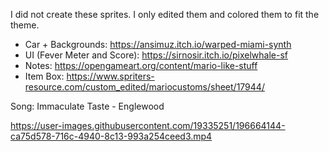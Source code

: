 I did not create these sprites. I only edited them and colored them to fit the theme.

- Car + Backgrounds: https://ansimuz.itch.io/warped-miami-synth
- UI (Fever Meter and Score): https://sirnosir.itch.io/pixelwhale-sf
- Notes: https://opengameart.org/content/mario-like-stuff
- Item Box: https://www.spriters-resource.com/custom_edited/mariocustoms/sheet/17944/

Song: Immaculate Taste - Englewood


https://user-images.githubusercontent.com/19335251/196664144-ca75d578-716c-4940-8c13-993a254ceed3.mp4

